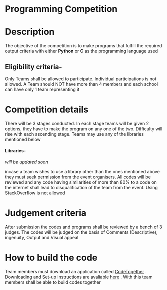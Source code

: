 # Programming Competition
# Description

The objective of the competition is to make programs that fulfill the required output criteria with either **Python** or **C** as the programming language used

## Eligibility criteria- 

Only Teams shall be allowed to participate. Individual participations is not allowed. A Team should NOT have more than 4 members and each school can have only 1 team representing it

# Competition details 

There will be 3 stages conducted. 
In each stage teams will be given 2 options, they have to make the program on any one of the two.
Difficulty will rise with each ascending stage.
Teams may use any of the libraries mentioned below
#### Libraries-

_will be updated soon_






incase a team wishes to use a library other than the ones mentioned above they must seek permission from the event organisers. 
All codes will be reviewed and any code having similarities of more than 80% to a code on the internet shall lead to disqualification of the team from the event.
Using StackOverflow is not allowed

# Judgement criteria
After submission the codes and programs shall be reviewed by a bench of 3 judges. 
The codes will be judged on the basis of Comments (Descriptive), ingenuity, Output and Visual appeal

# How to build the code
Team members must download an application called [CodeTogether](https://www.codetogether.com/download/) . 
Downloading and Set-up instructions are avaliable [here](https://www.codetogether.com/) . 
With this team members shall be able to build codes together 
